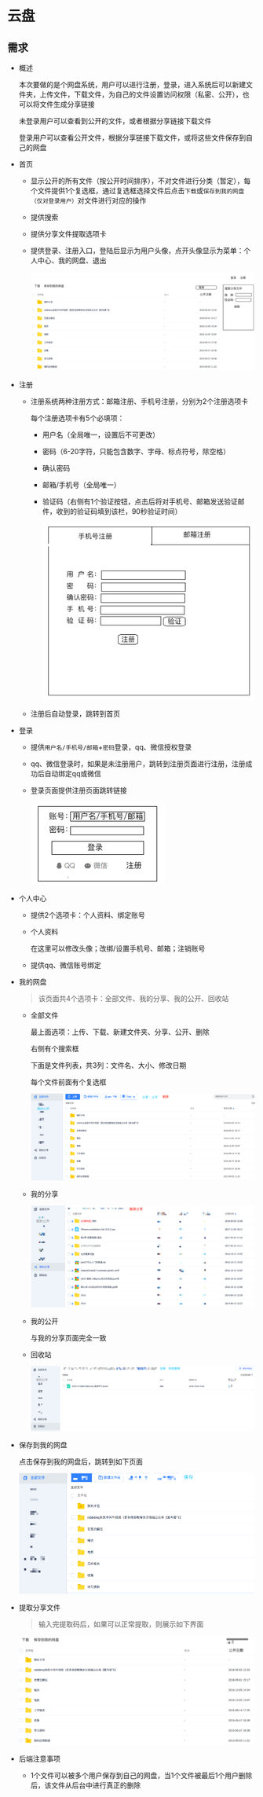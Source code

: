 # 云盘

## 需求

+ 概述

  本次要做的是个网盘系统，用户可以进行注册，登录，进入系统后可以新建文件夹，上传文件，下载文件，为自己的文件设置访问权限（私密、公开），也可以将文件生成分享链接

  未登录用户可以查看到公开的文件，或者根据分享链接下载文件

  登录用户可以查看公开文件，根据分享链接下载文件，或将这些文件保存到自己的网盘

+ 首页

  + 显示公开的所有文件（按公开时间排序），不对文件进行分类（暂定），每个文件提供1个复选框，通过复选框选择文件后点击`下载`或`保存到我的网盘（仅对登录用户）`对文件进行对应的操作

  + 提供搜索

  + 提供分享文件提取选项卡

  + 提供登录、注册入口，登陆后显示为用户头像，点开头像显示为菜单：个人中心、我的网盘、退出

    ![image-20181003154215083](assets/image-20181003154215083.png) 

+ 注册

  + 注册系统两种注册方式：邮箱注册、手机号注册，分别为2个注册选项卡

    每个注册选项卡有5个必填项：

    + 用户名（全局唯一，设置后不可更改）

    + 密码（6-20字符，只能包含数字、字母、标点符号，除空格）

    + 确认密码

    + 邮箱/手机号（全局唯一）

    + 验证码（右侧有1个验证按钮，点击后将对手机号、邮箱发送验证邮件，收到的验证码填到该栏，90秒验证时间）

      ![image-20181003154852044](assets/image-20181003154852044.png) 

  + 注册后自动登录，跳转到首页

+ 登录

  + 提供`用户名/手机号/邮箱`+`密码`登录，qq、微信授权登录

  + qq、微信登录时，如果是未注册用户，跳转到注册页面进行注册，注册成功后自动绑定qq或微信

  + 登录页面提供注册页面跳转链接

    ![image-20181003160148645](assets/image-20181003160148645.png) 

+ 个人中心

  + 提供2个选项卡：个人资料、绑定账号

  + 个人资料

    在这里可以修改头像；改绑/设置手机号、邮箱；注销账号

  + 提供qq、微信账号绑定

+ 我的网盘

  > 该页面共4个选项卡：全部文件、我的分享、我的公开、回收站

  + 全部文件

    最上面选项：上传、下载、新建文件夹、分享、公开、删除

    右侧有个搜索框

    下面是文件列表，共3列：文件名、大小、修改日期

    每个文件前面有个复选框

    ![image-20181003142622292](assets/image-20181003142622292.png) 

  + 我的分享

    ![image-20181003143553837](assets/image-20181003143553837.png) 

  + 我的公开

    与我的分享页面完全一致

  + 回收站

    ![image-20181003145627873](assets/image-20181003145627873.png) 

+ 保存到我的网盘

  点击保存到我的网盘后，跳转到如下页面

  ![image-20181003151124678](assets/image-20181003151124678.png) 

+ 提取分享文件

  > 输入完提取码后，如果可以正常提取，则展示如下界面

  ![image-20181003165451837](assets/image-20181003165451837.png) 

+ 后端注意事项

  + 1个文件可以被多个用户保存到自己的网盘，当1个文件被最后1个用户删除后，该文件从后台中进行真正的删除
